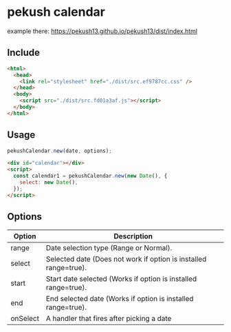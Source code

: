 # pekush calendar

example there: https://pekush13.github.io/pekush13/dist/index.html

## Include

```html
<html>
  <head>
    <link rel="stylesheet" href="./dist/src.ef9787cc.css" />
  </head>
  <body>
    <script src="./dist/src.fd01a3af.js"></script>
  </body>
</html>
```

## Usage

```javascript
pekushCalendar.new(date, options);
```

```html
<div id="calendar"></div>
<script>
  const calendar1 = pekushCalendar.new(new Date(), {
    select: new Date(),
  });
</script>
```

## Options

| Option   | Description                                                      |
| -------- | ---------------------------------------------------------------- |
| range    | Date selection type (Range or Normal).                           |
| select   | Selected date (Does not work if option is installed range=true). |
| start    | Start date selected (Works if option is installed range=true).   |
| end      | End selected date (Works if option is installed range=true).     |
| onSelect | A handler that fires after picking a date                        |

